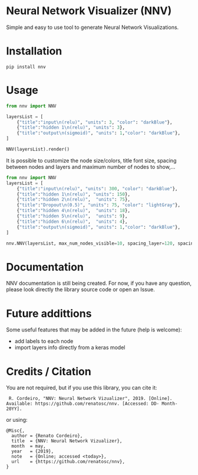 # Neural Network Visualizer (NNV)

Simple and easy to use tool to generate Neural Network Visualizations.


# Installation
```
pip install nnv
```

# Usage

```python
from nnv import NNV

layersList = [
    {"title":"input\n(relu)", "units": 3, "color": "darkBlue"},
    {"title":"hidden 1\n(relu)", "units": 3},
    {"title":"output\n(sigmoid)", "units": 1,"color": "darkBlue"},
]

NNV(layersList).render()
```

It is possible to customize the node size/colors, title font size, spacing between nodes and layers and maximum number of nodes to show,...


```python
from nnv import NNV
layersList = [
    {"title":"input\n(relu)", "units": 300, "color": "darkBlue"},
    {"title":"hidden 1\n(relu)", "units": 150},
    {"title":"hidden 2\n(relu)",  "units": 75},
    {"title":"Dropout\n(0.5)", "units": 75, "color": "lightGray"},
    {"title":"hidden 4\n(relu)",  "units": 18},
    {"title":"hidden 5\n(relu)",  "units": 9},
    {"title":"hidden 6\n(relu)",  "units": 4},
    {"title":"output\n(sigmoid)", "units": 1,"color": "darkBlue"},
]

nnv.NNV(layersList, max_num_nodes_visible=10, spacing_layer=120, spacing_nodes=2, font_size=20).render(save_to_file="my_pdf_output_example.pdf", do_not_show=True)
```

# Documentation

NNV documentation is still being created. For now, if you have any question, please look directly the library source code or open an Issue.

# Future addittions

Some useful features that may be added in the future (help is welcome):
- add labels to each node
- import layers info directly from a keras model

# Credits / Citation
You are not required, but if you use this library, you can cite it:
```
 R. Cordeiro, "NNV: Neural Network Vizualizer", 2019. [Online]. Available: https://github.com/renatosc/nnv. [Accessed: DD- Month- 20YY].
```

or using:

```
@Misc{,
  author = {Renato Cordeiro},
  title  = {NNV: Neural Network Vizualizer},
  month  = may,
  year   = {2019},
  note   = {Online; accessed <today>},
  url    = {https://github.com/renatosc/nnv},
}
```




